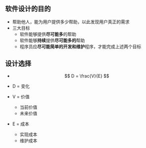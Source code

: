 ## 软件设计的目的

- 帮助他人，能为用户提供多少帮助，以此发现用户真正的需求
- 三大目标
  - 软件能够提供**尽可能多**的帮助
  - 软件能够**持续**提供**尽可能多的**帮助
  - 程序员应**尽可能简单的开发和维护**程序，才能完成上述两个目标

## 设计选择

- $$
  D = \frac{V}{E}
  $$

- D = 变化
- V = 价值
  - 当前价值
  - 未来价值
- E = 成本
  - 实现成本
  - 维护成本

